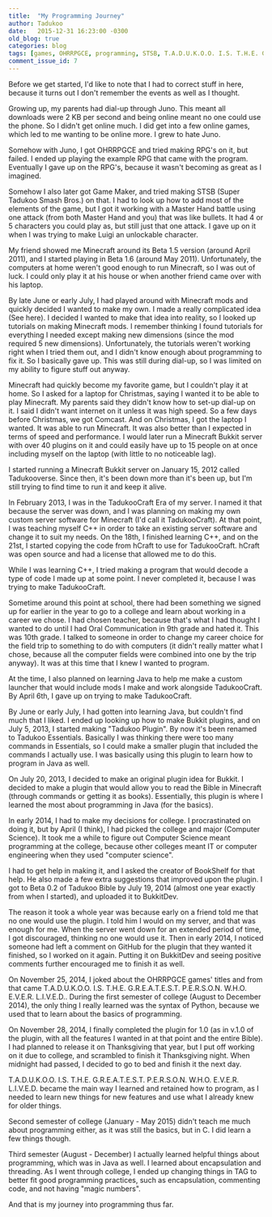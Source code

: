 ```yaml
---
title:  "My Programming Journey"
author: Tadukoo
date:   2015-12-31 16:23:00 -0300
old_blog: true
categories: blog
tags: [games, OHRRPGCE, programming, STSB, T.A.D.U.K.O.O. I.S. T.H.E. G.R.E.A.T.E.S.T. P.E.R.S.O.N. W.H.O. E.V.E.R. L.I.V.E.D., Tadukoo RPGs]
comment_issue_id: 7
---
```

Before we get started, I'd like to note that I had to correct stuff in here, because it turns out I don't remember the events as well as I thought.

Growing up, my parents had dial-up through Juno. This meant all downloads were 2 KB per second and being online meant no one could use the phone. So I didn't 
get online much. I did get into a few online games, which led to me wanting to be online more. I grew to hate Juno.

Somehow with Juno, I got OHRRPGCE and tried making RPG's on it, but failed. I ended up playing the example RPG that came with the program. Eventually I gave 
up on the RPG's, because it wasn't becoming as great as I imagined.

Somehow I also later got Game Maker, and tried making STSB (Super Tadukoo Smash Bros.) on that. I had to look up how to add most of the elements of the game, 
but I got it working with a Master Hand battle using one attack (from both Master Hand and you) that was like bullets. It had 4 or 5 characters you could play 
as, but still just that one attack. I gave up on it when I was trying to make Luigi an unlockable character.

My friend showed me Minecraft around its Beta 1.5 version (around April 2011), and I started playing in Beta 1.6 (around May 2011). Unfortunately, the 
computers at home weren't good enough to run Minecraft, so I was out of luck. I could only play it at his house or when another friend came over with his 
laptop.

By late June or early July, I had played around with Minecraft mods and quickly decided I wanted to make my own. I made a really complicated idea (See here). 
I decided I wanted to make that idea into reality, so I looked up tutorials on making Minecraft mods. I remember thinking I found tutorials for everything I 
needed except making new dimensions (since the mod required 5 new dimensions). Unfortunately, the tutorials weren't working right when I tried them out, and 
I didn't know enough about programming to fix it. So I basically gave up. This was still during dial-up, so I was limited on my ability to figure stuff out 
anyway.

Minecraft had quickly become my favorite game, but I couldn't play it at home. So I asked for a laptop for Christmas, saying I wanted it to be able to play 
Minecraft. My parents said they didn't know how to set-up dial-up on it. I said I didn't want internet on it unless it was high speed. So a few days before 
Christmas, we got Comcast. And on Christmas, I got the laptop I wanted. It was able to run Minecraft. It was also better than I expected in terms of speed 
and performance. I would later run a Minecraft Bukkit server with over 40 plugins on it and could easily have up to 15 people on at once including myself on 
the laptop (with little to no noticeable lag).

I started running a Minecraft Bukkit server on January 15, 2012 called Tadukooverse. Since then, it's been down more than it's been up, but I'm still trying 
to find time to run it and keep it alive.

In February 2013, I was in the TadukooCraft Era of my server. I named it that because the server was down, and I was planning on making my own custom server 
software for Minecraft (I'd call it TadukooCraft). At that point, I was teaching myself C++ in order to take an existing server software and change it to suit 
my needs. On the 18th, I finished learning C++, and on the 21st, I started copying the code from hCraft to use for TadukooCraft. hCraft was open source and 
had a license that allowed me to do this.

While I was learning C++, I tried making a program that would decode a type of code I made up at some point. I never completed it, because I was trying to 
make TadukooCraft.

Sometime around this point at school, there had been something we signed up for earlier in the year to go to a college and learn about working in a career 
we chose. I had chosen teacher, because that's what I had thought I wanted to do until I had Oral Communication in 9th grade and hated it. This was 10th 
grade. I talked to someone in order to change my career choice for the field trip to something to do with computers (it didn't really matter what I chose, 
because all the computer fields were combined into one by the trip anyway). It was at this time that I knew I wanted to program.

At the time, I also planned on learning Java to help me make a custom launcher that would include mods I make and work alongside TadukooCraft. By April 6th, 
I gave up on trying to make TadukooCraft.

By June or early July, I had gotten into learning Java, but couldn't find much that I liked. I ended up looking up how to make Bukkit plugins, and on July 
5, 2013, I started making "Tadukoo Plugin". By now it's been renamed to Tadukoo Essentials. Basically I was thinking there were too many commands in 
Essentials, so I could make a smaller plugin that included the commands I actually use. I was basically using this plugin to learn how to program in Java 
as well.

On July 20, 2013, I decided to make an original plugin idea for Bukkit. I decided to make a plugin that would allow you to read the Bible in Minecraft 
(through commands or getting it as books). Essentially, this plugin is where I learned the most about programming in Java (for the basics).

In early 2014, I had to make my decisions for college. I procrastinated on doing it, but by April (I think), I had picked the college and major (Computer 
Science). It took me a while to figure out Computer Science meant programming at the college, because other colleges meant IT or computer engineering when 
they used "computer science".

I had to get help in making it, and I asked the creator of BookShelf for that help. He also made a few extra suggestions that improved upon the plugin. I 
got to Beta 0.2 of Tadukoo Bible by July 19, 2014 (almost one year exactly from when I started), and uploaded it to BukkitDev.

The reason it took a whole year was because early on a friend told me that no one would use the plugin. I told him I would on my server, and that was enough 
for me. When the server went down for an extended period of time, I got discouraged, thinking no one would use it. Then in early 2014, I noticed someone had 
left a comment on GitHub for the plugin that they wanted it finished, so I worked on it again. Putting it on BukkitDev and seeing positive comments further 
encouraged me to finish it as well.

On November 25, 2014, I joked about the OHRRPGCE games' titles and from that came T.A.D.U.K.O.O. I.S. T.H.E. G.R.E.A.T.E.S.T. P.E.R.S.O.N. W.H.O. E.V.E.R. 
L.I.V.E.D.. During the first semester of college (August to December 2014), the only thing I really learned was the syntax of Python, because we used that 
to learn about the basics of programming.

On November 28, 2014, I finally completed the plugin for 1.0 (as in v.1.0 of the plugin, with all the features I wanted in at that point and the entire 
Bible). I had planned to release it on Thanksgiving that year, but I put off working on it due to college, and scrambled to finish it Thanksgiving night. 
When midnight had passed, I decided to go to bed and finish it the next day.

T.A.D.U.K.O.O. I.S. T.H.E. G.R.E.A.T.E.S.T. P.E.R.S.O.N. W.H.O. E.V.E.R. L.I.V.E.D. became the main way I learned and retained how to program, as I needed 
to learn new things for new features and use what I already knew for older things.

Second semester of college (January - May 2015) didn't teach me much about programming either, as it was still the basics, but in C. I did learn a few 
things though.

Third semester (August - December) I actually learned helpful things about programming, which was in Java as well. I learned about encapsulation and 
threading. As I went through college, I ended up changing things in TAG to better fit good programming practices, such as encapsulation, commenting code, 
and not having "magic numbers".

And that is my journey into programming thus far.
